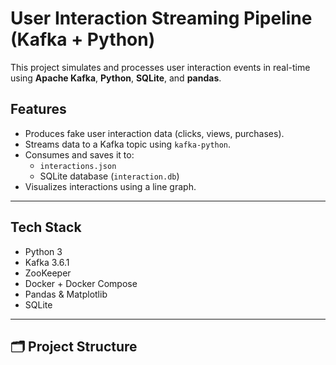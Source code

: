 # User Interaction Streaming Pipeline (Kafka + Python)

This project simulates and processes user interaction events in real-time using **Apache Kafka**, **Python**, **SQLite**, and **pandas**.

##  Features

- Produces fake user interaction data (clicks, views, purchases).
- Streams data to a Kafka topic using `kafka-python`.
- Consumes and saves it to:
  - `interactions.json`
  - SQLite database (`interaction.db`)
- Visualizes interactions using a line graph.

---

## Tech Stack

- Python 3
- Kafka 3.6.1
- ZooKeeper
- Docker + Docker Compose
- Pandas & Matplotlib
- SQLite

---

## 🗂️ Project Structure

